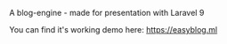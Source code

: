 
<p>A blog-engine - made for presentation with Laravel 9</p>

<p>You can find it's working demo here: <a href="https://easyblog.ml">https://easyblog.ml</a>
